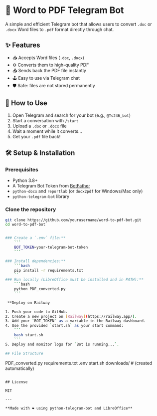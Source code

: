 # 📄 Word to PDF Telegram Bot

A simple and efficient Telegram bot that allows users to convert `.doc` or `.docx` Word files to `.pdf` format directly through chat.

## ✨ Features

- 📥 Accepts Word files (`.doc`, `.docx`)
- ⚙️ Converts them to high-quality PDF
- 📤 Sends back the PDF file instantly
- 🕹️ Easy to use via Telegram chat
- 🛡️ Safe: files are not stored permanently

## 🚀 How to Use

1. Open Telegram and search for your bot (e.g., `@Ts246_bot`)
2. Start a conversation with `/start`
3. Upload a `.doc` or `.docx` file
4. Wait a moment while it converts...
5. Get your `.pdf` file back!

## 🛠️ Setup & Installation

### Prerequisites

- Python 3.8+
- A Telegram Bot Token from [BotFather](https://t.me/BotFather)
- `python-docx` and `reportlab` (or `docx2pdf` for Windows/Mac only)
- `python-telegram-bot` library

### Clone the repository

```bash
git clone https://github.com/yourusername/word-to-pdf-bot.git
cd word-to-pdf-bot


### Create a `.env` file:**
    ```
    BOT_TOKEN=your-telegram-bot-token
    ```

### Install dependencies:**
    ```bash
    pip install -r requirements.txt
    ``
### Run locally (LibreOffice must be installed and in PATH):**
    ```bash
    python PDF_converted.py
    ```

 **Deploy on Railway

1. Push your code to GitHub.
2. Create a new project on [Railway](https://railway.app/).
3. Add your `BOT_TOKEN` as a variable in the Railway dashboard.
4. Use the provided `start.sh` as your start command:
    ```
    bash start.sh
    ```
5. Deploy and monitor logs for `Bot is running...`.

## File Structure

```
PDF_converted.py
requirements.txt
.env
start.sh
downloads/   # (created automatically)
```

## License

MIT

---

**Made with ❤️ using python-telegram-bot and LibreOffice**

